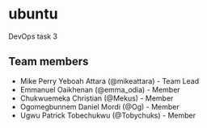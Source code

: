 # ubuntu

DevOps task 3


## Team members

- Mike Perry Yeboah Attara (@mikeattara) - Team Lead
- Emmanuel Oaikhenan (@emma_odia) - Member
- Chukwuemeka Christian (@Mekus)  - Member
- Ogomegbunnem Daniel Mordi (@Og)  - Member
- Ugwu Patrick Tobechukwu (@Tobychuks) - Member

